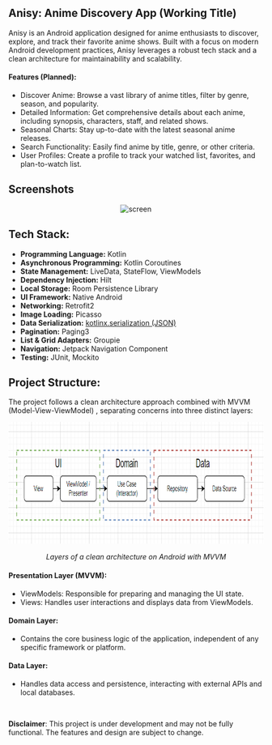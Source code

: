 ## Anisy: Anime Discovery App (Working Title)
<p>
Anisy is an Android application designed for anime enthusiasts to discover, explore, and track their
favorite anime shows. Built with a focus on modern Android development practices, Anisy leverages a
robust tech stack and a clean architecture for maintainability and scalability.
</p>

#### Features (Planned):
- Discover Anime: Browse a vast library of anime titles, filter by genre, season, and popularity.
- Detailed Information: Get comprehensive details about each anime, including synopsis, characters,
staff, and related shows. 
- Seasonal Charts: Stay up-to-date with the latest seasonal anime releases.
- Search Functionality: Easily find anime by title, genre, or other criteria.
- User Profiles: Create a profile to track your watched list, favorites, and plan-to-watch list.

## Screenshots

<div align="center">
    <img src="data/src/main/assets/screen-app.gif" alt="screen" width="210" height="490"/>
</div>

## Tech Stack:

- **Programming Language:** Kotlin
- **Asynchronous Programming:** Kotlin Coroutines
- **State Management:** LiveData, StateFlow, ViewModels
- **Dependency Injection:** Hilt
- **Local Storage:** Room Persistence Library
- **UI Framework:** Native Android
- **Networking:** Retrofit2
- **Image Loading:** Picasso
- **Data Serialization:** [kotlinx.serialization (JSON)](https://github.com/Kotlin/kotlinx.serialization)
- **Pagination:** Paging3
- **List & Grid Adapters:** Groupie
- **Navigation:** Jetpack Navigation Component
- **Testing:** JUnit, Mockito

## Project Structure:

The project follows a clean architecture approach combined with MVVM (Model-View-ViewModel) ,
separating concerns into three distinct layers:
<div align="center">
    <img src="data/src/main/assets/img.png" alt="arch" width="100%" height="241"/>
    <p><em>Layers of a clean architecture on Android with MVVM</em></p>
</div>

#### Presentation Layer (MVVM):

- ViewModels: Responsible for preparing and managing the UI state.
- Views: Handles user interactions and displays data from ViewModels.

#### Domain Layer:

- Contains the core business logic of the application, independent of any
specific framework or platform.

#### Data Layer:

- Handles data access and persistence, interacting with external APIs and local databases.

<br/>

**Disclaimer**:
This project is under development and may not be fully functional. The features and design are
subject to change.